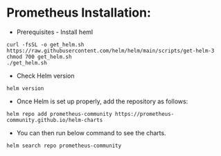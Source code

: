 # Prometheus Installation:

- Prerequisites - Install heml

```
curl -fsSL -o get_helm.sh https://raw.githubusercontent.com/helm/helm/main/scripts/get-helm-3
chmod 700 get_helm.sh
./get_helm.sh
```

- Check Helm version
```
helm version
```
- Once Helm is set up properly, add the repository as follows:
```
helm repo add prometheus-community https://prometheus-community.github.io/helm-charts
```
- You can then run below command to see the charts.
```
helm search repo prometheus-community
``` 
